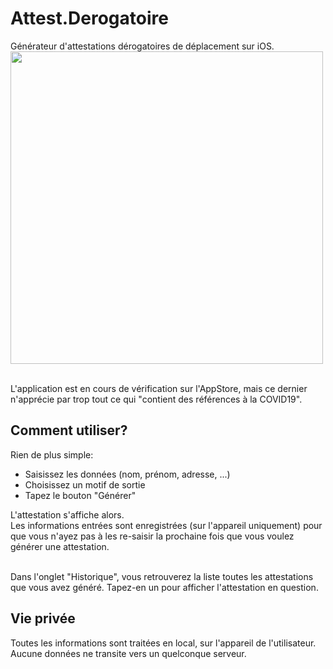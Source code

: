 # Attest.Derogatoire
Générateur d'attestations dérogatoires de déplacement sur iOS.<br/>
<img src="http://madrau.fr/Github-AD/screen1.png" height="500px"/>

<br/>
L'application est en cours de vérification sur l'AppStore, mais ce dernier n'apprécie par trop tout ce qui "contient des références à la COVID19".<br/>

## Comment utiliser?
Rien de plus simple:
 - Saisissez les données (nom, prénom, adresse, ...)
 - Choisissez un motif de sortie
 - Tapez le bouton "Générer"



L'attestation s'affiche alors.
<br/>
Les informations entrées sont enregistrées (sur l'appareil uniquement) pour que vous n'ayez pas à les re-saisir la prochaine fois que vous voulez générer une attestation.
<br/><br/>

Dans l'onglet "Historique", vous retrouverez la liste toutes les attestations que vous avez généré. Tapez-en un pour afficher l'attestation en question.


## Vie privée
Toutes les informations sont traitées en local, sur l'appareil de l'utilisateur.<br/>
Aucune données ne transite vers un quelconque serveur.
